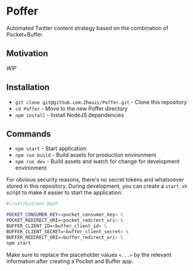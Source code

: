 # Poffer

Automated Twitter content strategy based on the combination of Pocket+Buffer.

## Motivation

*WIP*

## Installation

* `git clone git@github.com:Zhouzi/Poffer.git` - Clone this repository
* `cd Poffer` - Move to the new Poffer directory
* `npm install` - Install NodeJS dependencies

## Commands

* `npm start` - Start application
* `npm run build` - Build assets for production environment
* `npm run dev` - Build assets and watch for change for development environment

For obvious security reasons, there's no secret tokens and whatsoever stored in this repository.
During development, you can create a `start.sh` script to make it easier to start the application:

```bash
#!/usr/bin/env bash

POCKET_CONSUMER_KEY=<pocket_consumer_key> \
POCKET_REDIRECT_URI=<pocket_redirect_uri> \
BUFFER_CLIENT_ID=<buffer_client_id> \
BUFFER_CLIENT_SECRET=<buffer_client_secret> \
BUFFER_REDIRECT_URI=<buffer_redirect_uri> \
npm start
```

Make sure to replace the placeholder values `<...>` by the relevant information after creating a Pocket and Buffer app.
